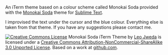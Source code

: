 An iTerm theme based on a colour scheme called Monokai Soda provided with the [Monokai Soda](https://github.com/buymeasoda/soda-theme/) theme for [Sublime Text](http://www.sublimetext.com/).

I improvised the text under the cursor and the blue colour. Everything else is taken from that theme. If you have any suggestions please contact me.

[![Creative Commons License](http://i.creativecommons.org/l/by-nc-sa/3.0/88x31.png)](http://creativecommons.org/licenses/by-nc-sa/3.0/)
Monokai Soda iTerm Theme by [Leo Jweda](http://www.LeoJweda.com/) is licensed under a [Creative Commons Attribution-NonCommercial-ShareAlike 3.0 Unported License](http://creativecommons.org/licenses/by-nc-sa/3.0/).
Based on a work at [github.com](https://github.com/buymeasoda/soda-theme/).